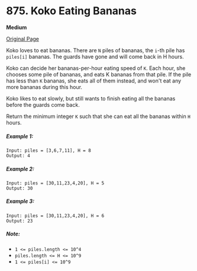 # 875. Koko Eating Bananas

**Medium**

[Original Page](https://leetcode.com/problems/koko-eating-bananas/)

Koko loves to eat bananas.  There are `N` piles of bananas, the `i`-th pile has `piles[i]` bananas.  The guards have gone and will come back in H hours.

Koko can decide her bananas-per-hour eating speed of `K`.  Each hour, she chooses some pile of bananas, and eats K bananas from that pile.  If the pile has less than `K` bananas, she eats all of them instead, and won't eat any more bananas during this hour.

Koko likes to eat slowly, but still wants to finish eating all the bananas before the guards come back.

Return the minimum integer `K` such that she can eat all the bananas within `H` hours.

##### Example 1:
```
Input: piles = [3,6,7,11], H = 8
Output: 4
```

##### Example 2: 
```
Input: piles = [30,11,23,4,20], H = 5
Output: 30
```

##### Example 3:
```
Input: piles = [30,11,23,4,20], H = 6
Output: 23
```

##### Note:
- `1 <= piles.length <= 10^4`
- `piles.length <= H <= 10^9`
- `1 <= piles[i] <= 10^9`

